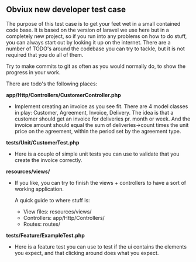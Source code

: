 
## Obviux new developer test case

The purpose of this test case is to get your feet wet in a small contained code base. It is based on the version of
laravel we use here but in a completely new project, so if you run into any problems on how to do stuff, you can always
start out by looking it up on the internet.
There are a number of TODO's around the codebase you can try to tackle, but it is not required that you do all of them.

Try to make commits to git as often as you would normally do, to show the progress in your work.

There are todo's the following places:

__app/Http/Controllers/CustomerController.php__
 - Implement creating an invoice as you see fit. There are 4 model classes in play: Customer, Agreement, Invoice, Delivery.
   The idea is that a customer should get an invoice for deliveries pr. month or week. And the invoice amount should equal 
   the sum of deliveries->count times the unit price on the agreement, within the period set by the agreement type.
   
__tests/Unit/CustomerTest.php__
 - Here is a couple of simple unit tests you can use to validate that you create the invoice correctly.
 
__resources/views/__
 - If you like, you can try to finish the views + controllers to have a sort of working application.

   A quick guide to where stuff is:
   - View files: resources/views/
   - Controllers: app/Http/Controllers/
   - Routes: routes/
 
__tests/Feature/ExampleTest.php__
 - Here is a feature test you can use to test if the ui contains the elements you expect, and that clicking around does what you expect. 
